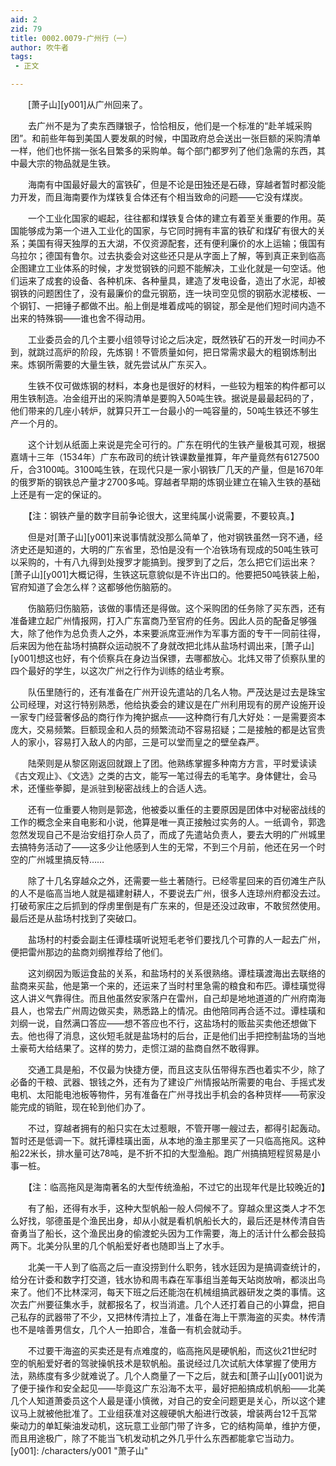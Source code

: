 ```yaml
---
aid: 2
zid: 79
title: 0002.0079-广州行（一）
author: 吹牛者
tags: 
 - 正文

---
```




　　[萧子山][y001]从广州回来了。

　　去广州不是为了卖东西赚银子，恰恰相反，他们是一个标准的“赴羊城采购团”。和前些年每到美国人要发飙的时候，中国政府总会送出一张巨额的采购清单一样，他们也怀揣一张名目繁多的采购单。每个部门都罗列了他们急需的东西，其中最大宗的物品就是生铁。

　　海南有中国最好最大的富铁矿，但是不论是田独还是石碌，穿越者暂时都没能力开发，而且海南要作为煤铁复合体还有个相当致命的问题——它没有煤炭。

　　一个工业化国家的崛起，往往都和煤铁复合体的建立有着至关重要的作用。英国能够成为第一个进入工业化的国家，与它同时拥有丰富的铁矿和煤矿有很大的关系；美国有得天独厚的五大湖，不仅资源配套，还有便利廉价的水上运输；俄国有乌拉尔；德国有鲁尔。过去执委会对这些还只是从字面上了解，等到真正来到临高企图建立工业体系的时候，才发觉钢铁的问题不能解决，工业化就是一句空话。他们运来了成套的设备、各种机床、各种量具，建造了发电设备，造出了水泥，却被钢铁的问题困住了，没有最廉价的盘元钢筋，连一块司空见惯的钢筋水泥楼板、一个钢钉、一把锤子都做不出。船上倒是堆着成吨的钢锭，那全是他们短时间内造不出来的特殊钢——谁也舍不得动用。

　　工业委员会的几个主要小组领导讨论之后决定，既然铁矿石的开发一时间办不到，就跳过高炉的阶段，先炼钢！不管质量如何，把日常需求最大的粗钢炼制出来。炼钢所需要的大量生铁，就先尝试从广东买入。

　　生铁不仅可做炼钢的材料，本身也是很好的材料，一些较为粗笨的构件都可以用生铁制造。冶金组开出的采购清单是要购入50吨生铁。据说是最最起码的了，他们带来的几座小转炉，就算只开工一台最小的一吨容量的，50吨生铁还不够生产一个月的。

　　这个计划从纸面上来说是完全可行的。广东在明代的生铁产量极其可观，根据嘉靖十三年（1534年）广东布政司的统计铁课数量推算，年产量竟然有6127500斤，合3100吨。3100吨生铁，在现代只是一家小钢铁厂几天的产量，但是1670年的俄罗斯的钢铁总产量才2700多吨。穿越者早期的炼钢业建立在输入生铁的基础上还是有一定的保证的。

　　【注：钢铁产量的数字目前争论很大，这里纯属小说需要，不要较真。】

　　但是对[萧子山][y001]来说事情就没那么简单了，他对钢铁虽然一窍不通，经济史还是知道的，大明的广东省里，恐怕是没有一个冶铁场有现成的50吨生铁可以采购的，十有八九得到处搜罗才能搞到。搜罗到了之后，怎么把它们运出来？[萧子山][y001]大概记得，生铁这玩意貌似是不许出口的。他要把50吨铁装上船，官府知道了会怎么样？这都够他伤脑筋的。

　　伤脑筋归伤脑筋，该做的事情还是得做。这个采购团的任务除了买东西，还有准备建立起广州情报网，打入广东富商乃至官府的任务。因此人员的配备足够强大，除了他作为总负责人之外，本来要派席亚洲作为军事方面的专干一同前往得，后来因为他在盐场村搞群众运动脱不了身就改把北炜从盐场村调出来，[萧子山][y001]想这也好，有个侦察兵在身边当保镖，去哪都放心。北炜又带了侦察队里的四个最好的学生，以这次广州之行作为训练的结业考察。

　　队伍里随行的，还有准备在广州开设先遣站的几名人物。严茂达是过去是珠宝公司经理，对这行特别熟悉，他给执委会的建议是在广州利用现有的房产设施开设一家专门经营奢侈品的商行作为掩护据点——这种商行有几大好处：一是需要资本庞大，交易频繁。巨额现金和人员的频繁流动不容易招疑；二是接触的都是达官贵人的家小，容易打入敌人的内部，三是可以堂而皇之的壁垒森严。

　　陆荣则是从黎区刚返回就跟上了团。他熟练掌握多种南方方言，平时爱读读《古文观止》、《文选》之类的古文，能写一笔过得去的毛笔字。身体健壮，会马术，还懂些拳脚，是派驻到秘密战线上的合适人选。

　　还有一位重要人物则是郭逸，他被委以重任的主要原因是团体中对秘密战线的工作的概念全来自电影和小说，他算是唯一真正接触过实务的人。一纸调令，郭逸忽然发现自己不是治安组打杂人员了，而成了先遣站负责人，要去大明的广州城里去搞特务活动了——这多少让他感到人生的无常，不到三个月前，他还在另一个时空的广州城里搞反特……

　　除了十几名穿越众之外，还需要一些土著随行。已经零星回来的百仞滩生产队的人不是临高当地人就是福建射耕人，不要说去广州，很多人连琼州府都没去过。打破苟家庄之后抓到的俘虏里倒是有广东来的，但是还没过政审，不敢贸然使用。最后还是从盐场村找到了突破口。

　　盐场村的村委会副主任谭桂璜听说短毛老爷们要找几个可靠的人一起去广州，便把雷州那边的盐商刘纲推荐给了他们。

　　这刘纲因为贩运食盐的关系，和盐场村的关系很熟络。谭桂璜渡海出去联络的盐商来买盐，他是第一个来的，还运来了当时村里急需的粮食和布匹。谭桂璜觉得这人讲义气靠得住。而且他虽然安家落户在雷州，自己却是地地道道的广州府南海县人，也常去广州周边做买卖，熟悉路上的情况。由他陪同再合适不过。谭桂璜和刘纲一说，自然满口答应——想不答应也不行，这盐场村的贩盐买卖他还想做下去。他也得了消息，这伙短毛就是盐场村的后台，正是他们出手把控制盐场的当地土豪苟大给结果了。这样的势力，走惯江湖的盐商自然不敢得罪。

　　交通工具是船，不仅最为快捷方便，而且这支队伍带得东西也着实不少，除了必备的干粮、武器、银钱之外，还有为了建设广州情报站所需要的电台、手摇式发电机、太阳能电池板等物件，另有准备在广州寻找出手机会的各种货样——苟家没能完成的销赃，现在轮到他们办了。

　　不过，穿越者拥有的船只实在太过惹眼，不管开哪一艘过去，都得引起轰动。暂时还是低调一下。就托谭桂璜出面，从本地的渔主那里买了一只临高拖风。这种船22米长，排水量可达78吨，是不折不扣的大型渔船。跑广州搞搞短程贸易是小事一桩。

　　【注：临高拖风是海南著名的大型传统渔船，不过它的出现年代是比较晚近的】

　　有了船，还得有水手，这种大型帆船一般人伺候不了。穿越众里这类人才不怎么好找，邬德虽是个渔民出身，却从小就是看机帆船长大的，最后还是林传清自告奋勇当了船长，这个渔民出身的偷渡蛇头因为工作需要，海上的活计什么都会鼓捣两下。北美分队里的几个帆船爱好者也随即当上了水手。

　　北美一干人到了临高之后一直没捞到什么职务，钱水廷因为是搞调查统计的，给分在计委和数字打交道，钱水协和周韦森在军事组当差每天站岗放哨，都淡出鸟来了。他们不比林深河，每天下班之后还能泡在机械组搞武器研发之类的事情。这次去广州要征集水手，就都报名了，权当消遣。几个人还打着自己的小算盘，把自己私存的武器带了不少，又把林传清拉上了，准备在海上干票海盗的买卖。林传清也不是啥善男信女，几个人一拍即合，准备一有机会就动手。

　　不过要干海盗的买卖还是有点难度的，临高拖风是硬帆船，而这伙21世纪时空的帆船爱好者的驾驶操帆技术是软帆船。虽说经过几次试航大体掌握了使用方法，熟练度有多少就难说了。几个人商量了一下之后，就去和[萧子山][y001]说为了便于操作和安全起见——毕竟这广东沿海不太平，最好把船搞成机帆船——北美几个人知道萧委员这个人最是谨小慎微，对自己的安全问题更是关心，所以这个建议马上就被他批准了。工业组获准对这艘硬帆大船进行改装，增装两台12千瓦常柴动力的单缸柴油发动机，这玩意工业部门带了许多，它的结构简单，维护方便，而且用途极广，除了不能当飞机发动机之外几乎什么东西都能拿它当动力。
[y001]: /characters/y001 "萧子山"


